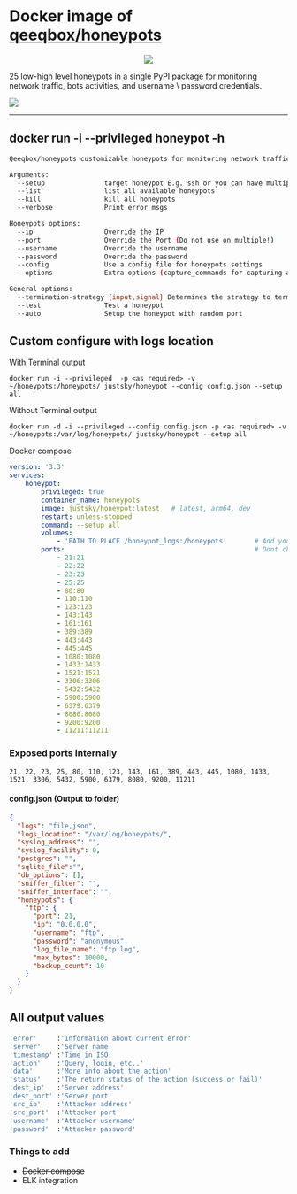 # Docker image of [qeeqbox/honeypots](https://github.com/qeeqbox/honeypots)

<p align="center"> <img src="https://raw.githubusercontent.com/qeeqbox/honeypots/main/readme/honeypots.png"></p>

25 low-high level honeypots in a single PyPI package for monitoring network traffic, bots activities, and username \ password credentials. 


<img src="https://raw.githubusercontent.com/qeeqbox/honeypots/main/readme/intro.gif" style="max-width:768px"/>

---

## docker run -i --privileged honeypot -h
```sh
Qeeqbox/honeypots customizable honeypots for monitoring network traffic, bots activities, and username\password credentials

Arguments:
  --setup               target honeypot E.g. ssh or you can have multiple E.g ssh,http,https
  --list                list all available honeypots
  --kill                kill all honeypots
  --verbose             Print error msgs

Honeypots options:
  --ip                  Override the IP
  --port                Override the Port (Do not use on multiple!)
  --username            Override the username
  --password            Override the password
  --config              Use a config file for honeypots settings
  --options             Extra options (capture_commands for capturing all threat actor data)

General options:
  --termination-strategy {input,signal} Determines the strategy to terminate by
  --test                Test a honeypot
  --auto                Setup the honeypot with random port
```


## Custom configure with logs location
With Terminal output

` docker run -i --privileged  -p <as required> -v ~/honeypots:/honeypots/ justsky/honeypot --config config.json --setup all `

Without Terminal output

` docker run -d -i --privileged --config config.json -p <as required> -v ~/honeypots:/var/log/honeypots/ justsky/honeypot --setup all `

Docker compose

```yml
version: '3.3'
services:
    honeypot:
        privileged: true
        container_name: honeypots
        image: justsky/honeypot:latest   # latest, arm64, dev
        restart: unless-stopped
        command: --setup all
        volumes:
            - 'PATH TO PLACE /honeypot_logs:/honeypots'       # Add your custom path to this folder
        ports:                                                # Dont change the internal ports, change only external
            - 21:21 
            - 22:22
            - 23:23 
            - 25:25
            - 80:80 
            - 110:110
            - 123:123
            - 143:143
            - 161:161
            - 389:389
            - 443:443
            - 445:445
            - 1080:1080
            - 1433:1433
            - 1521:1521
            - 3306:3306
            - 5432:5432
            - 5900:5900
            - 6379:6379
            - 8080:8080
            - 9200:9200
            - 11211:11211
```

### Exposed ports internally

`21, 22, 23, 25, 80, 110, 123, 143, 161, 389, 443, 445, 1080, 1433, 1521, 3306, 5432, 5900, 6379, 8080, 9200, 11211`


#### config.json (Output to folder)
```json
{
  "logs": "file,json",
  "logs_location": "/var/log/honeypots/",
  "syslog_address": "",
  "syslog_facility": 0,
  "postgres": "",
  "sqlite_file":"",
  "db_options": [],
  "sniffer_filter": "",
  "sniffer_interface": "",
  "honeypots": {
    "ftp": {
      "port": 21,
      "ip": "0.0.0.0",
      "username": "ftp",
      "password": "anonymous",
      "log_file_name": "ftp.log",
      "max_bytes": 10000,
      "backup_count": 10
    }
  }
}
```

## All output values
```sh
'error'     :'Information about current error' 
'server'    :'Server name'
'timestamp' :'Time in ISO'
'action'    :'Query, login, etc..'
'data'      :'More info about the action'
'status'    :'The return status of the action (success or fail)'
'dest_ip'   :'Server address'
'dest_port' :'Server port'
'src_ip'    :'Attacker address'
'src_port'  :'Attacker port'
'username'  :'Attacker username'
'password'  :'Attacker password'
```

### Things to add
- ~~Docker compose~~
- ELK integration
